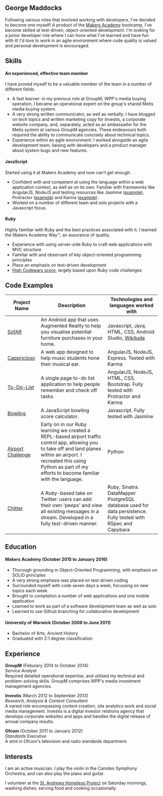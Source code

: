 ## George Maddocks

Following various roles that involved working with developers, I've decided to become one myself! A product of the [Makers Academy](http://www.makersacademy.com/) bootcamp, I've become skilled at test-driven, object-oriented development. I'm looking for a junior developer role where I can hone what I've learned and have fun with it! I'd love to work in an agile environment where code quality is valued and personal development is encouraged.

## Skills

#### An experienced, effective team member

I have proved myself to be a valuable member of the team in a number of different fields.
- A fast learner: in my previous role at GroupM, WPP's media buying operation, I became an operational expert on the group's shared Metis media buying system.
- A very strong written communicator, as well as verbally: I have blogged on tech topics and written marketing copy for Investis, a corporate website company, and, separately, acted as an ambassador for the Metis system at various GroupM agencies. These endeavours both required the ability to communicate concisely about technical topics.
- Experience within an agile environment: I worked alongside an agile development team, liaising with developers and a product manager about system bugs and new features.


#### JavaScript

Started using it at Makers Academy and now can't get enough.

- Confident with and competent at using the language within a web application context, as well as on its own. Familiar with frameworks like AngularJS, NodeJS and testing resources like Jasmine ([example](https://github.com/gwpmad/bowling-challenge/blob/master/spec/frameSpec.js)), Protractor ([example](https://github.com/gwpmad/todo_challenge/blob/master/e2e/toDoListFeature.js)) and Karma ([example](https://github.com/gwpmad/github-profile/blob/master/test/searchfactory.spec.js)).
- Worked on a number of different team and solo projects with a Javascript focus.

#### Ruby

Highly familiar with Ruby and the best practices associated with it. I learned the Makers Academy Way™, an assurance of quality.

- Experience with using server-side Ruby to craft web applications with MVC structure
- Familiar with and observant of key object-oriented programming principles
- Place an emphasis on test-driven development
- [High Codewars score](http://www.codewars.com/users/gwpmad), largely based upon Ruby code challenges

## Code Examples

|Project Name | Description | Technologies and languages worked with |
|-------------|-------------|-------------|
|[SofAR](https://github.com/djtango/furniture-app)|An Android app that uses Augmented Reality to help you visualise potential furniture purchases in your home.|Javascript, Java, HTML, CSS, Android Studio, [Wikitude](http://www.wikitude.com/)|
|[Cappricioso](https://github.com/djtango/capriccioso)|A web app designed to help music students hone their musical ear.|AngularJS, NodeJS, Express. Tested with Karma|
|[To-Do-List](https://github.com/gwpmad/todo_challenge)|A single page to-do list application to help people remember and check off tasks.|AngularJS, NodeJS, HTML, CSS, Bootstrap. Fully tested with Protractor and Karma|
|[Bowling](https://github.com/gwpmad/bowling-challenge)|A JavaScript bowling score calculator.|Javascript. Fully tested with Jasmine|
|[Airport Challenge](https://github.com/gwpmad/Airport-Challenge-in-Python)|Early on in our Ruby learning we created a REPL-based airport traffic control app, allowing you to take off and land planes within an airport. I recreated this using Python as part of my efforts to become familiar with the language.|Python|
|[Chitter](https://github.com/gwpmad/chitter-challenge)|A Ruby-based take on Twitter: users can add their own 'peeps' and view all existing messages in a stream. Developed in a fully test-driven manner.|Ruby, Sinatra. DataMapper PostgreSQL database used for data persistence. Fully tested with RSpec and Capybara|


## Education

#### Makers Academy (October 2015 to January 2016)

- Thorough grounding in Object-Oriented Programming, with emphasis on SOLID principles
- A very strong emphasis was placed on test-driven coding
- Surrounded myself with code seven days a week, focussing on new topics each week
- Brought to completion a number of web applications and one mobile application
- Learned to work as part of a software development team as well as solo
- Learned to use Github branching for collaborative development

#### University of Warwick (October 2008 to June 2011)

- Bachelor of Arts, Ancient History
- Graduated with 2:1 degree classification

## Experience

**GroupM** (Feburary 2014 to October 2014)   
*Service Analyst*  
Required detailed operational expertise, and utilised my technical and problem-solving skills. GroupM comprises WPP's media investment management agencies.  

**Investis** (March 2012 to September 2013)  
*Research, Analysis & Content Consultant*  
A varied role encompassing content creation, site analytics work and social media management. Investis is a digital investor relations agency that develops corporate websites and apps and handles the digital release of annual company results.

**Ofcom** (October 2011 to January 2012)  
*Standards Executive*  
A stint in Ofcom's television and radio standards department.

## Interests
I am an active musician. I play the violin in the Camden Symphony Orchestra, and can also play the piano and guitar.

I volunteer at the [St. Andrews Homeless Project](http://standrewsfulham.com/church-life/homeless-project) on Saturday mornings, washing dishes, serving food and cooking occasionally.
